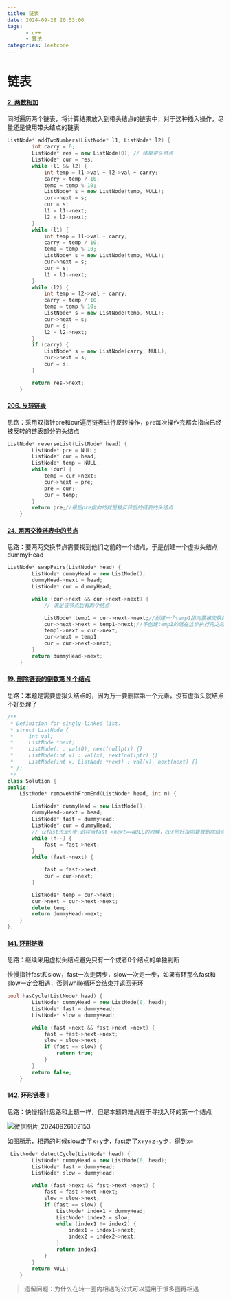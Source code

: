 ```yaml
---
title: 链表
date: 2024-09-28 20:53:06
tags: 
      - c++
      - 算法
categories: leetcode
---
```


# 链表

#### [2. 两数相加](https://leetcode.cn/problems/add-two-numbers/)

同时遍历两个链表，将计算结果放入到带头结点的链表中，对于这种插入操作，尽量还是使用带头结点的链表

```cpp
ListNode* addTwoNumbers(ListNode* l1, ListNode* l2) {
        int carry = 0;
        ListNode* res = new ListNode(0); // 结果带头结点
        ListNode* cur = res;
        while (l1 && l2) {
            int temp = l1->val + l2->val + carry;
            carry = temp / 10;
            temp = temp % 10;
            ListNode* s = new ListNode(temp, NULL);
            cur->next = s;
            cur = s;
            l1 = l1->next;
            l2 = l2->next;
        }
        while (l1) {
            int temp = l1->val + carry;
            carry = temp / 10;
            temp = temp % 10;
            ListNode* s = new ListNode(temp, NULL);
            cur->next = s;
            cur = s;
            l1 = l1->next;
        }
        while (l2) {
            int temp = l2->val + carry;
            carry = temp / 10;
            temp = temp % 10;
            ListNode* s = new ListNode(temp, NULL);
            cur->next = s;
            cur = s;
            l2 = l2->next;
        }
        if (carry) {
            ListNode* s = new ListNode(carry, NULL);
            cur->next = s;
            cur = s;
        }

        return res->next;
    }
```



#### [206. 反转链表](https://leetcode.cn/problems/reverse-linked-list/)

思路：采用双指针pre和cur遍历链表进行反转操作，`pre`每次操作完都会指向已经被反转的链表部分的头结点

```cpp
ListNode* reverseList(ListNode* head) {
        ListNode* pre = NULL;
        ListNode* cur = head;
        ListNode* temp = NULL;
        while (cur) {
            temp = cur->next;
            cur->next = pre;
            pre = cur;
            cur = temp;
        }
        return pre;//最后pre指向的就是被反转后的链表的头结点
    }
```

#### [24. 两两交换链表中的节点](https://leetcode.cn/problems/swap-nodes-in-pairs/)

思路：要两两交换节点需要找到他们之前的一个结点，于是创建一个虚拟头结点dummyHead

```cpp
ListNode* swapPairs(ListNode* head) {
        ListNode* dummyHead = new ListNode();
        dummyHead->next = head;
        ListNode* cur = dummyHead;

        while (cur->next && cur->next->next) {
            // 满足该节点后有两个结点

            ListNode* temp1 = cur->next->next;//创建一个temp1指向要被交换的第二个结点
            cur->next->next = temp1->next;//不创建temp1的话在这步执行完之后就会丢失temp1
            temp1->next = cur->next;
            cur->next = temp1;
            cur = cur->next->next;
        }
        return dummyHead->next;
    }
```

#### [19. 删除链表的倒数第 N 个结点](https://leetcode.cn/problems/remove-nth-node-from-end-of-list/)

思路：本题是需要虚拟头结点的，因为万一要删除第一个元素，没有虚拟头就结点不好处理了

```cpp
/**
 * Definition for singly-linked list.
 * struct ListNode {
 *     int val;
 *     ListNode *next;
 *     ListNode() : val(0), next(nullptr) {}
 *     ListNode(int x) : val(x), next(nullptr) {}
 *     ListNode(int x, ListNode *next) : val(x), next(next) {}
 * };
 */
class Solution {
public:
    ListNode* removeNthFromEnd(ListNode* head, int n) {

        ListNode* dummyHead = new ListNode();
        dummyHead->next = head;
        ListNode* fast = dummyHead;
        ListNode* cur = dummyHead;
        // 让fast先走n步,这样当fast->next==NULL的时候，cur刚好指向要被删除结点的前驱结点
        while (n--) {
            fast = fast->next;
        }
        while (fast->next) {

            fast = fast->next;
            cur = cur->next;
        }

        ListNode* temp = cur->next;
        cur->next = cur->next->next;
        delete temp;
        return dummyHead->next;
    }
};
```

#### [141. 环形链表](https://leetcode.cn/problems/linked-list-cycle/)

思路：继续采用虚拟头结点避免只有一个或者0个结点的单独判断

快慢指针fast和slow，fast一次走两步，slow一次走一步，如果有环那么fast和slow一定会相遇，否则while循环会结束并返回无环

```cpp
bool hasCycle(ListNode* head) {
        ListNode* dummyHead = new ListNode(0, head);
        ListNode* fast = dummyHead;
        ListNode* slow = dummyHead;

        while (fast->next && fast->next->next) {
            fast = fast->next->next;
            slow = slow->next;
            if (fast == slow) {
                return true;
            }
        }
        return false;
    }
```

#### [142. 环形链表 II](https://leetcode.cn/problems/linked-list-cycle-ii/)

思路：快慢指针思路和上题一样，但是本题的难点在于寻找入环的第一个结点

![微信图片_20240926102153](https://blue-satchel.oss-cn-chengdu.aliyuncs.com/img/202409282209693.jpeg)

如图所示，相遇的时候slow走了x+y步，fast走了x+y+z+y步，得到x=

```cpp
 ListNode* detectCycle(ListNode* head) {
        ListNode* dummyHead = new ListNode(0, head);
        ListNode* fast = dummyHead;
        ListNode* slow = dummyHead;

        while (fast->next && fast->next->next) {
            fast = fast->next->next;
            slow = slow->next;
            if (fast == slow) {
                ListNode* index1 = dummyHead;
                ListNode* index2 = slow;
                while (index1 != index2) {
                    index1 = index1->next;
                    index2 = index2->next;
                }
                return index1;
            }
        }
        return NULL;
    }
```

> 遗留问题：为什么在转一圈内相遇的公式可以适用于很多圈再相遇

